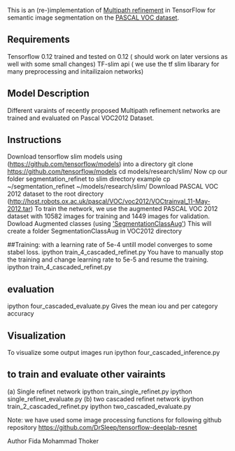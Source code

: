 This is an (re-)implementation of [Multipath refinement](https://arxiv.org/abs/1611.06612) in TensorFlow for semantic image segmentation on the [PASCAL VOC dataset](http://host.robots.ox.ac.uk/pascal/VOC/).

## Requirements
Tensorflow 0.12  trained and tested on 0.12  ( should work on later versions as well with some small changes)
TF-slim api ( we use the tf slim libarary for many preprocessing and initailizaion networks)


## Model Description
Different varaints of recently proposed  Multipath refinement networks are trained and evaluated on Pascal VOC2012 Dataset.

## Instructions
Download  tensorflow slim models using (https://github.com/tensorflow/models) into a directory
git clone https://github.com/tensorflow/models
cd models/research/slim/
Now cp our folder segmentation_refinet to slim directory
example
cp ~/segmentation_refinet ~/models/research/slim/
Download PASCAL VOC 2012 dataset to the root directory (http://host.robots.ox.ac.uk/pascal/VOC/voc2012/VOCtrainval_11-May-2012.tar)
To train the network, we use the augmented PASCAL VOC 2012 dataset with 10582 images for training and 1449 images for validation. Dowload Augmented classes
(using ['SegmentationClassAug'](https://www.dropbox.com/s/oeu149j8qtbs1x0/SegmentationClassAug.zip?dl=0))
This will create a folder SegmentationClassAug in VOC2012 directory


##Training:
with a learning rate of 5e-4 untill model converges to some stabel loss.
ipython train_4_cascaded_refinet.py
You have to manually stop the training and change learning rate to 5e-5 and resume the training.
ipython train_4_cascaded_refinet.py
## evaluation
ipython four_cascaded_evaluate.py
Gives the mean iou and per category accuracy

## Visualization
To visualize some output images
run
ipython four_cascaded_inference.py

## to train and evaluate other vairaints
(a) Single refinet network
ipython train_single_refinet.py
ipython single_refinet_evaluate.py
(b) two cascaded refinet network
ipython  train_2_cascaded_refinet.py
ipython two_cascaded_evaluate.py


Note: we have used some image processing functions for following github repository
https://github.com/DrSleep/tensorflow-deeplab-resnet

Author
Fida Mohammad Thoker
